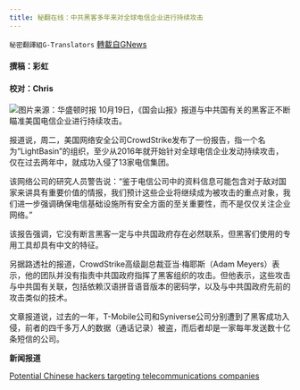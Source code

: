 ```yaml
---
title: 秘翻在线：中共黑客多年来对全球电信企业进行持续攻击
---
```

`秘密翻譯組G-Translators` [轉載自GNews](https://gnews.org/zh-hans/1605902/)

#### 撰稿：彩虹

#### 校对：Chris
![](https://assets.gnews.org/wp-content/uploads/2021/10/图片1-2-15.jpg)图片来源：华盛顿时报
10月19日，《国会山报》报道与中共国有关的黑客正不断瞄准美国电信企业进行持续攻击。

报道说，周二，美国网络安全公司CrowdStrike发布了一份报告，指一个名为“LightBasin”的组织，至少从2016年就开始针对全球电信企业发动持续攻击，仅在过去两年中，就成功入侵了13家电信集团。

该网络公司的研究人员警告说：“鉴于电信公司中的资料信息可能包含对于敌对国家来讲具有重要价值的情报，我们预计这些企业将继续成为被攻击的重点对象，我们进一步强调确保电信基础设施所有安全方面的至关重要性，而不是仅仅关注企业网络。”

该报告强调，它没有断言黑客一定与中共国政府存在必然联系，但黑客们使用的专用工具却具有中文的特征。

另据路透社的报道，CrowdStrike高级副总裁亚当·梅耶斯（Adam Meyers）表示，他的团队并没有指责中共国政府指挥了黑客组织的攻击。但他表示，这些攻击与中共国有关联，包括依赖汉语拼音语音版本的密码学，以及与中共国政府先前的攻击类似的技术。

文章报道说，过去的一年，T-Mobile公司和Syniverse公司分别遭到了黑客成功入侵，前者的四千多万人的数据（通话记录）被盗，而后者却是一家每年发送数十亿条短信的公司。

**新闻报道**

[Potential Chinese hackers targeting telecommunications companies](https://thehill.com/policy/cybersecurity/577440-potential-chinese-hackers-targeting-telecommunications-companies)
